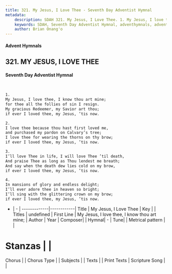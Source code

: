 ```yaml
---
title: 321. My Jesus, I Love Thee - Seventh Day Adventist Hymnal
metadata:
    description: SDAH 321. My Jesus, I Love Thee. 1. My Jesus, I love thee, I know thou art mine; for thee all the follies of sin I resign. My gracious Redeemer, my Savior art thou; if ever I loved thee, my Jesus, ’tis now.
    keywords: SDAH, Seventh Day Adventist Hymnal, adventhymnals, advent hymnals, My Jesus, I Love Thee, My Jesus, I love thee, I know thou art mine; 
    author: Brian Onang'o
---
```


#### Advent Hymnals
## 321. MY JESUS, I LOVE THEE
#### Seventh Day Adventist Hymnal

```txt


1.
My Jesus, I love thee, I know thou art mine;
for thee all the follies of sin I resign.
My gracious Redeemer, my Savior art thou;
if ever I loved thee, my Jesus, ’tis now.

2.
I love thee because thou hast first loved me,
and purchased my pardon on Calvary’s tree;
I love thee for wearing the thorns on thy brow;
if ever I loved thee, my Jesus, ’tis now.

3.
I’ll love Thee in life, I will love Thee ’til death,
And praise Thee as long as Thou lendest me breath;
And say when the death dew lies cold on my brow,
if ever I loved thee, my Jesus, ’tis now.

4.
In mansions of glory and endless delight;
I’ll ever adore thee in heaven so bright;
I’ll sing with the glittering crown on my brow;
if ever I loved thee, my Jesus, ’tis now.


```

- |   -  |
-------------|------------|
Title | My Jesus, I Love Thee |
Key |  |
Titles | undefined |
First Line | My Jesus, I love thee, I know thou art mine; |
Author | 
Year | 
Composer|  |
Hymnal|  - |
Tune|  |
Metrical pattern | |
# Stanzas |  |
Chorus |  |
Chorus Type |  |
Subjects |  |
Texts |  |
Print Texts | 
Scripture Song |  |
  
